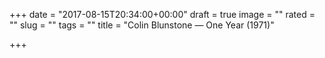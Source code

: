 +++
date = "2017-08-15T20:34:00+00:00"
draft = true
image = ""
rated = ""
slug = ""
tags = ""
title = "Colin Blunstone — One Year (1971)"

+++
